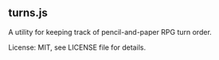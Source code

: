 turns.js
--------

A utility for keeping track of pencil-and-paper RPG turn order.

License: MIT, see LICENSE file for details.
